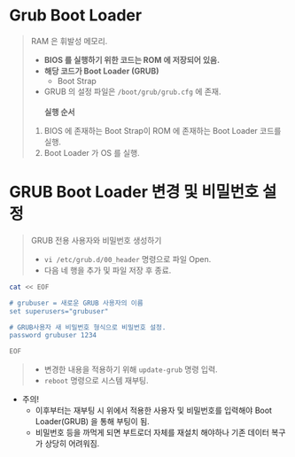 # Grub Boot Loader
> RAM 은 휘발성 메모리.
> - **BIOS 를 실행하기 위한 코드는 ROM 에 저장되어 있음.**
> - **해당 코드가 Boot Loader (GRUB)**
> 	- Boot Strap
> - GRUB 의 설정 파일은 `/boot/grub/grub.cfg` 에 존재.
> <br><br>
> **실행 순서**
> 1. BIOS 에 존재하는 Boot Strap이 ROM 에 존재하는 Boot Loader 코드를 실행.
> 2. Boot Loader 가 OS 를 실행.

# GRUB Boot Loader 변경 및 비밀번호 설정
> GRUB 전용 사용자와 비밀번호 생성하기
> - `vi /etc/grub.d/00_header` 명령으로 파일 Open.
> - 다음 네 행을 추가 및 파일 저장 후 종료.

```bash
cat << EOF

# grubuser = 새로운 GRUB 사용자의 이름
set superusers="grubuser" 

# GRUB사용자 새 비밀번호 형식으로 비밀번호 설정.
password grubuser 1234

EOF
```

> - 변경한 내용을 적용하기 위해 `update-grub` 명령 입력.
> - `reboot` 명령으로 시스템 재부팅.
- 주의! 
	- 이후부터는 재부팅 시 위에서 적용한 사용자 및 비밀번호를 입력해야 Boot Loader(GRUB) 을 통해 부팅이 됨.
	- 비밀번호 등을 까먹게 되면 부트로더 자체를 재설치 해야하나 기존 데이터 복구가 상당히 어려워짐.




